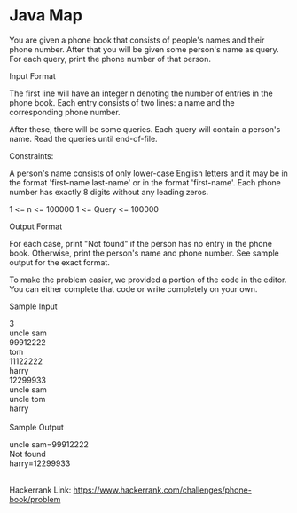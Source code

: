 # Java Map

You are given a phone book that consists of people's names and their phone number. After that you will be given some person's name as query. For each query, print the phone number of that person.

Input Format

The first line will have an integer n denoting the number of entries in the phone book. Each entry consists of two lines: a name and the corresponding phone number.

After these, there will be some queries. Each query will contain a person's name. Read the queries until end-of-file.

Constraints:

A person's name consists of only lower-case English letters and it may be in the format 'first-name last-name' or in the format 'first-name'. Each phone number has exactly 8 digits without any leading zeros.

1 <= n <= 100000
1 <= Query <= 100000

Output Format

For each case, print "Not found" if the person has no entry in the phone book. Otherwise, print the person's name and phone number. See sample output for the exact format.

To make the problem easier, we provided a portion of the code in the editor. You can either complete that code or write completely on your own.

Sample Input
 
3 <br>
uncle sam <br>
99912222 <br>
tom <br>
11122222 <br>
harry <br>
12299933 <br>
uncle sam <br>
uncle tom <br>
harry <br><br>
Sample Output

uncle sam=99912222 <br>
Not found <br>
harry=12299933 <br><br>

Hackerrank Link: https://www.hackerrank.com/challenges/phone-book/problem
